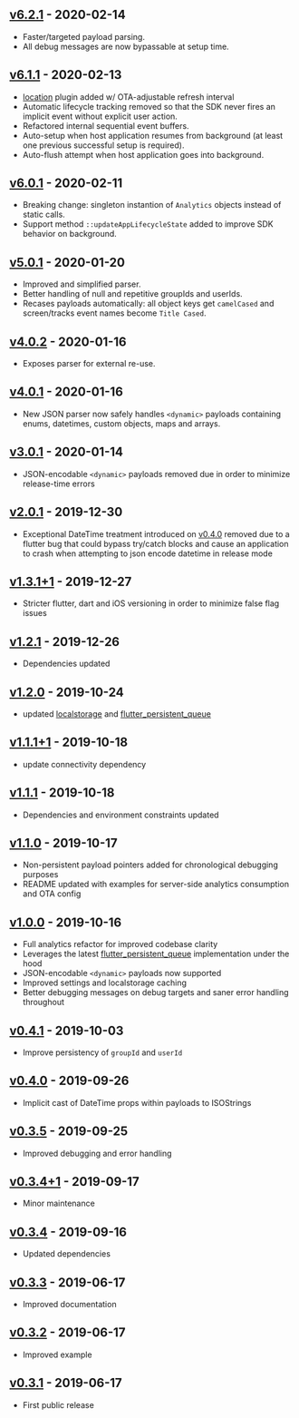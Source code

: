 ## [v6.2.1](https://github.com/oakromulo/flutter_analytics/tree/v6.2.1) - 2020-02-14

- Faster/targeted payload parsing.
- All debug messages are now bypassable at setup time.

## [v6.1.1](https://github.com/oakromulo/flutter_analytics/tree/v6.1.1) - 2020-02-13

- [location](https://pub.dev/packages/location) plugin added w/ OTA-adjustable refresh interval
- Automatic lifecycle tracking removed so that the SDK never fires an implicit event without
  explicit user action.
- Refactored internal sequential event buffers.
- Auto-setup when host application resumes from background (at least one previous successful setup
  is required).
- Auto-flush attempt when host application goes into background.

## [v6.0.1](https://github.com/oakromulo/flutter_analytics/tree/v6.0.1) - 2020-02-11

- Breaking change: singleton instantion of `Analytics` objects instead of static calls.
- Support method `::updateAppLifecycleState` added to improve SDK behavior on background.

## [v5.0.1](https://github.com/oakromulo/flutter_analytics/tree/v5.0.1) - 2020-01-20

- Improved and simplified parser.
- Better handling of null and repetitive groupIds and userIds.
- Recases payloads automatically: all object keys get `camelCased` and screen/tracks event names
  become `Title Cased`.

## [v4.0.2](https://github.com/oakromulo/flutter_analytics/tree/v4.0.2) - 2020-01-16

- Exposes parser for external re-use.

## [v4.0.1](https://github.com/oakromulo/flutter_analytics/tree/v4.0.1) - 2020-01-16

- New JSON parser now safely handles `<dynamic>` payloads containing enums, datetimes, custom
  objects, maps and arrays.

## [v3.0.1](https://github.com/oakromulo/flutter_analytics/tree/v3.0.1) - 2020-01-14

- JSON-encodable `<dynamic>` payloads removed due in order to minimize release-time errors

## [v2.0.1](https://github.com/oakromulo/flutter_analytics/tree/v2.0.1) - 2019-12-30

- Exceptional DateTime treatment introduced on
  [v0.4.0](https://github.com/oakromulo/flutter_analytics/tree/v0.4.1) removed due to a flutter bug
  that could bypass try/catch blocks and cause an application to crash when attempting to json
  encode datetime in release mode

## [v1.3.1+1](https://github.com/oakromulo/flutter_analytics/tree/v1.3.1) - 2019-12-27

- Stricter flutter, dart and iOS versioning in order to minimize false flag issues

## [v1.2.1](https://github.com/oakromulo/flutter_analytics/tree/v1.2.1) - 2019-12-26

- Dependencies updated

## [v1.2.0](https://github.com/oakromulo/flutter_analytics/tree/v1.2.0) - 2019-10-24

- updated [localstorage](https://pub.dev/packages/localstorage) and
  [flutter_persistent_queue](https://pub.dev/packages/flutter_persistent_queue)

## [v1.1.1+1](https://github.com/oakromulo/flutter_analytics/tree/v1.1.1+1) - 2019-10-18

- update connectivity dependency

## [v1.1.1](https://github.com/oakromulo/flutter_analytics/tree/v1.1.1) - 2019-10-18

- Dependencies and environment constraints updated

## [v1.1.0](https://github.com/oakromulo/flutter_analytics/tree/v1.1.0) - 2019-10-17

- Non-persistent payload pointers added for chronological debugging purposes
- README updated with examples for server-side analytics consumption and OTA config

## [v1.0.0](https://github.com/oakromulo/flutter_analytics/tree/v1.0.0) - 2019-10-16

- Full analytics refactor for improved codebase clarity
- Leverages the latest [flutter_persistent_queue](https://pub.dev/packages/flutter_persistent_queue)
  implementation under the hood
- JSON-encodable `<dynamic>` payloads now supported
- Improved settings and localstorage caching
- Better debugging messages on debug targets and saner error handling throughout

## [v0.4.1](https://github.com/oakromulo/flutter_analytics/tree/v0.4.1) - 2019-10-03

- Improve persistency of `groupId` and `userId`

## [v0.4.0](https://github.com/oakromulo/flutter_analytics/tree/v0.4.0) - 2019-09-26

- Implicit cast of DateTime props within payloads to ISOStrings

## [v0.3.5](https://github.com/oakromulo/flutter_analytics/tree/v0.3.5) - 2019-09-25

- Improved debugging and error handling

## [v0.3.4+1](https://github.com/oakromulo/flutter_analytics/tree/v0.3.4+1) - 2019-09-17

- Minor maintenance

## [v0.3.4](https://github.com/oakromulo/flutter_analytics/tree/v0.3.4) - 2019-09-16

- Updated dependencies

## [v0.3.3](https://github.com/oakromulo/flutter_analytics/tree/v0.3.3) - 2019-06-17

- Improved documentation

## [v0.3.2](https://github.com/oakromulo/flutter_analytics/tree/v0.3.2) - 2019-06-17

- Improved example

## [v0.3.1](https://github.com/oakromulo/flutter_analytics/tree/v0.3.1) - 2019-06-17

- First public release
